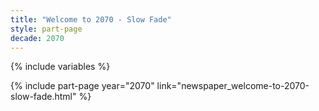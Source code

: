 ```yaml
---
title: "Welcome to 2070 - Slow Fade"
style: part-page
decade: 2070
---
```


{% include variables %}

{% include part-page year="2070" link="newspaper_welcome-to-2070-slow-fade.html" %}
